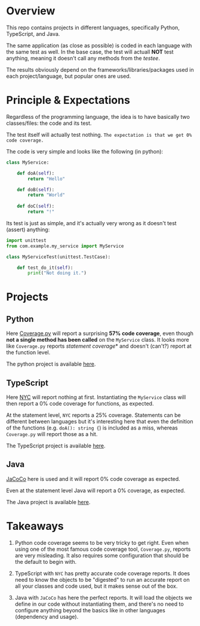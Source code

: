 # Overview

This repo contains projects in different languages, specifically Python, TypeScript, and Java.

The same application (as close as possible) is coded in each language with the same test as well.
In the base case, the test will actuall **NOT** test anything, meaning it doesn't call any methods from the *testee*.

The results obviously depend on the frameworks/libraries/packages used in each project/language, but popular ones are used.

# Principle & Expectations

Regardless of the programming language, the idea is to have basically two classes/files: the code and its test.

The test itself will actually test nothing. `The expectation is that we get 0% code coverage.`


The code is very simple and looks like the following (in python):

```python
class MyService:

    def doA(self):
        return "Hello"

    def doB(self):
        return "World"
    
    def doC(self):
        return "!"
```

Its test is just as simple, and it's actually very wrong as it doesn't test (assert) anything:

```python
import unittest
from com.example.my_service import MyService

class MyServiceTest(unittest.TestCase):

    def test_do_it(self):
        print("Not doing it.")
```


# Projects

## Python

Here [Coverage.py](https://coverage.readthedocs.io/en/6.4.2/) will report a surprising **57% code coverage**, even though **not a single method has been called** on the `MyService` class.
It looks more like `Coverage.py` reports *statement coverage** and doesn't (can't?) report at the function level.

The python project is available [here](./python/myapp).

## TypeScript

Here [NYC](https://github.com/istanbuljs/nyc) will report nothing at first. Instantiating the `MyService` class will then report a 0% code coverage for functions, as expected.

At the statement level, `NYC` reports a 25% coverage. Statements can be different between languages but it's interesting here that even the definition of the functions (e.g. `doA(): string {`) is included as a miss, whereas `Coverage.py` will report those as a hit.

The TypeScript project is available [here](./ts/myapp).

## Java

[JaCoCo](https://github.com/jacoco/jacoco) here is used and it will report 0% code coverage as expected.

Even at the statement level Java will report a 0% coverage, as expected.

The Java project is available [here](./java/myapp).

# Takeaways

1. Python code coverage seems to be very tricky to get right. Even when using one of the most famous code coverage tool, `Coverage.py`, reports are very misleading. It also requires some configuration that should be the default to begin with.

2. TypeScript with `NYC` has pretty accurate code coverage reports. It does need to know the objects to be "digested" to run an accurate report on all your classes and code used, but it makes sense out of the box.

3. Java with `JaCoCo` has here the perfect reports. It will load the objects we define in our code without instantiating them, and there's no need to configure anything beyond the basics like in other languages (dependency and usage).
